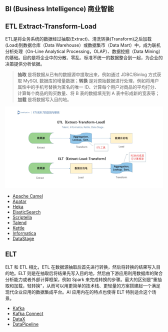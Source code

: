 BI (Business Intelligence) 商业智能
------------------

## ETL Extract-Transform-Load
ETL是将业务系统的数据经过抽取(Extract)、清洗转换(Transform)之后加载(Load)到数据仓库（Data Warehouse）或数据集市（Data Mart）中，成为联机分析处理（On-Line Analytical Processing，OLAP）、数据挖掘（Data Mining）的基础。目的是将企业中的分散、零乱、标准不统一的数据整合到一起，为企业的决策提供分析依据。
> **抽取** 是将数据从已有的数据源中提取出来，例如通过 JDBC/Binlog 方式获取 MySQL 数据库的增量数据；**转换** 是对原始数据进行处理，例如将用户属性中的手机号替换为匿名的唯一 ID、计算每个用户对商品的平均打分、计算每个商品的购买数量、将 B 表的数据填充到 A 表中形成新的宽表等；**加载** 是将数据写入目的地。

![](../assets/img/ETL-ELT.png)

* [Apache Camel](http://camel.apache.org/)
* [Apatar](http://apatar.com/)
* [Heka](http://hekad.readthedocs.io)
* [ElasticSearch](https://www.elastic.co/products/logstash)
* [Scriptella](http://scriptella.org/)
* [Talend](http://www.talend.com/)
* [Kettle](https://github.com/pentaho/pentaho-kettle)
* [Informatica](https://www.informatica.com/)
* [DataStage](https://www.ibm.com/products/infosphere-datastage)


## ELT
ELT 和 ETL 相比，ETL 在数据源抽取后首先进行转换，然后将转换的结果写入目的地。ELT 则是在抽取后将结果先写入目的地，然后由下游应用利用数据库的聚合分析能力或者外部计算框架，例如 Spark 来完成转换的步骤。最大的区别是“重抽取和加载，轻转换”，从而可以用更简单的技术栈、更轻量的方案搭建起一个满足现代企业应用的数据集成平台。AI 应用内在的特点也使得 ELT 特别适合这个场景。

* [Kafka](https://cwiki.apache.org/confluence/display/KAFKA/Ecosystem)
* [Kafka Connect](https://docs.confluent.io/current/connect/index.html)
* [DataX](https://github.com/alibaba/DataX)
* [DataPipeline](https://www.datapipeline.com/)
